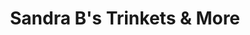 ---
title: "Sandra B's Trinkets & More"
url: /halls-crossroads/sandra-bs-trinkets-and-more/
shop: charity
---